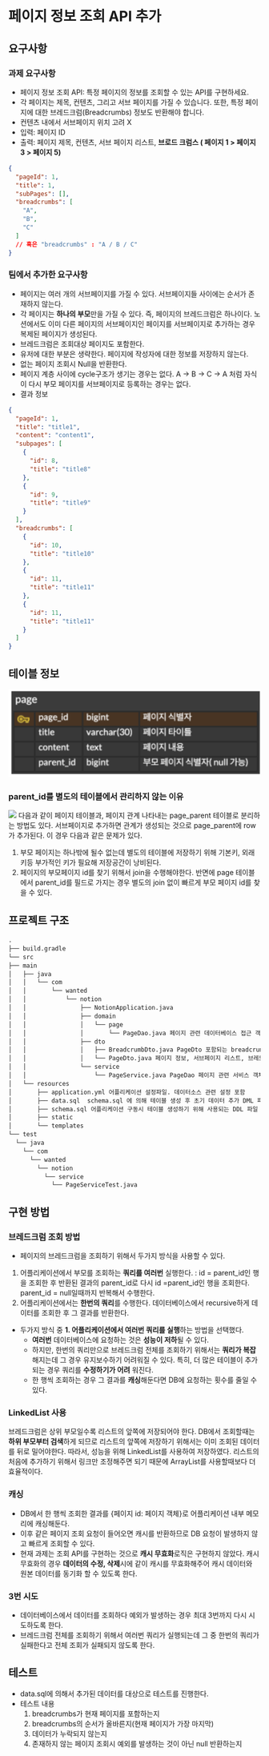 # 페이지 정보 조회 API 추가

## 요구사항

### 과제 요구사항

+ 페이지 정보 조회 API: 특정 페이지의 정보를 조회할 수 있는 API를 구현하세요.
+ 각 페이지는 제목, 컨텐츠, 그리고 서브 페이지를 가질 수 있습니다. 또한, 특정 페이지에 대한 브레드크럼(Breadcrumbs) 정보도 반환해야 합니다.
+ 컨텐츠 내에서 서브페이지 위치 고려 X
+ 입력: 페이지 ID
+ 출력: 페이지 제목, 컨텐츠, 서브 페이지 리스트, **브로드 크럼스 ( 페이지 1 > 페이지 3 > 페이지 5)**

```json
{
  "pageId": 1,
  "title": 1,
  "subPages": [],
  "breadcrumbs": [
    "A",
    "B",
    "C"
  ]
  // 혹은 "breadcrumbs" : "A / B / C"
}
``` 

### **팀에서 추가한 요구사항**

+ 페이지는 여러 개의 서브페이지를 가질 수 있다. 서브페이지들 사이에는 순서가 존재하지 않는다.
+ 각 페이지는 **하나의 부모**만을 가질 수 있다. 즉, 페이지의 브레드크럼은 하나이다. 노션에서도 이미 다른 페이지의 서브페이지인 페이지를 서브페이지로 추가하는 경우 복제된 페이지가 생성된다.
+ 브레드크럼은 조회대상 페이지도 포함한다.
+ 유저에 대한 부분은 생략한다. 페이지에 작성자에 대한 정보를 저장하지 않는다.
+ 없는 페이지 조회시 Null을 반환한다.
+ 페이지 계층 사이에 cycle구조가 생기는 경우는 없다. A -> B -> C -> A 처럼 자식이 다시 부모 페이지를 서브페이지로 등록하는 경우는 없다.
+ 결과 정보

```json
{
  "pageId": 1,
  "title": "title1",
  "content": "content1",
  "subpages": [
    {
      "id": 8,
      "title": "title8"
    },
    {
      "id": 9,
      "title": "title9"
    }
  ],
  "breadcrumbs": [
    {
      "id": 10,
      "title": "title10"
    },
    {
      "id": 11,
      "title": "title11"
    },
    {
      "id": 11,
      "title": "title11"
    }
  ]
}
```

## 테이블 정보

![](docs/erd.png)

### parent_id를 별도의 테이블에서 관리하지 않는 이유

![](docs/erd_seperate_table.png)
다음과 같이 페이지 테이블과, 페이지 관계 나타내는 page_parent 테이블로 분리하는 방법도 있다. 서브페이지로 추가하면 관계가 생성되는 것으로 page_parent에 row가 추가된다. 이 경우 다음과 같은
문제가 있다.

1. 부모 페이지는 하나밖에 될수 없는데 별도의 테이블에 저장하기 위해 기본키, 외래키등 부가적인 키가 필요해 저장공간이 낭비된다.
2. 페이지의 부모페이지 id를 찾기 위해서 join을 수행해야한다. 반면에 page 테이블에서 parent_id를 필드로 가지는 경우 별도의 join 없이 빠르게 부모 페이지 id를 찾을 수 있다.

## 프로젝트 구조
```txt 
.  
├── build.gradle  
└── src  
├── main  
│   ├── java  
│   │   └── com    
│   │       └── wanted  
│   │           └── notion  
│   │               ├── NotionApplication.java
│   │               ├── domain
│   │               │   └── page
│   │               │       └── PageDao.java 페이지 관련 데이터베이스 접근 객체
│   │               ├── dto
│   │               │   ├── BreadcrumbDto.java PageDto 포함되는 breadcrumbs와 subpages의 정보를 담기 위한 객체
│   │               │   └── PageDto.java 페이지 정보, 서브페이지 리스트, 브레드크럼을 모두 저장하는 객체
│   │               └── service
│   │                   └── PageService.java PageDao 페이지 관련 서비스 객체
│   └── resources
│       ├── application.yml 어플리케이션 설정파일. 데이터소스 관련 설정 포함
│       ├── data.sql  schema.sql 에 의해 테이블 생성 후 초기 데이터 추가 DML 파일
│       ├── schema.sql 어플리케이션 구동시 테이블 생성하기 위해 사용되는 DDL 파일
│       ├── static
│       └── templates
└── test
  └── java
    └── com
      └── wanted
        └── notion
          └── service
            └── PageServiceTest.java
```
## 구현 방법

### 브레드크럼 조회 방법

+ 페이지의 브레드크럼을 조회하기 위해서 두가지 방식을 사용할 수 있다.

1. 어플리케이션에서 부모를 조회하는 **쿼리를 여러번** 실행한다. : id = parent_id인 행을 조회한 후 반환된 결과의 parent_id로 다시 id =parent_id인 행을 조회한다.
   parent_id = null일때까지 반복해서 수행한다.
2. 어플리케이션에서는 **한번의 쿼리**를 수행한다. 데이터베이스에서 recursive하게 데이터를 조회한 후 그 결과를 반환한다.

+ 두가지 방식 중 **1. 어플리케이션에서 여러번 쿼리를 실행**하는 방법을 선택했다.
    + **여러번** 데이터베이스에 요청하는 것은 **성능이 저하**될 수 있다.
    + 하지만, 한번의 쿼리만으로 브레드크럼 전체를 조회하기 위해서는 **쿼리가 복잡**해지는데 그 경우 유지보수하기 어려워질 수 있다. 특히, 더 많은 테이블이 추가되는 경우 쿼리를 **수정하기가 어려**
      워진다.
    + 한 행씩 조회하는 경우 그 결과를 **캐싱**해둔다면 DB에 요청하는 횟수를 줄일 수 있다.

### LinkedList 사용

브레드크럼은 상위 부모일수록 리스트의 앞쪽에 저장되어야 한다. DB에서 조회할때는 **하위 부모부터 검색**하게 되므로 리스트의 앞쪽에 저장하기 위해서는 이미 조회된 데이터를 뒤로 밀어야한다. 따라서, 성능을 위해
LinkedList를 사용하여 저장하였다. 리스트의 처음에 추가하기 위해서 링크만 조정해주면 되기 때문에 ArrayList를 사용할때보다 더 효율적이다.

### 캐싱

+ DB에서 한 행씩 조회한 결과를 {페이지 id: 페이지 객체}로 어플리케이션 내부 메모리에 캐싱해둔다.
+ 이후 같은 페이지 조회 요청이 들어오면 캐시를 반환하므로 DB 요청이 발생하지 않고 빠르게 조회할 수 있다.
+ 현재 과제는 조회 API를 구현하는 것으로 **캐시 무효화**로직은 구현하지 않았다. 캐시 무효화의 경우 **데이터의 수정, 삭제**시에 같이 캐시를 무효화해주어 캐시 데이터와 원본 데이터를 동기화 할 수 있도록
  한다.

### 3번 시도

+ 데이터베이스에서 데이터를 조회하다 예외가 발생하는 경우 최대 3번까지 다시 시도하도록 한다.
+ 브레드크럼 전체를 조회하기 위해서 여러번 쿼리가 실행되는데 그 중 한번의 쿼리가 실패한다고 전체 조회가 실패되지 않도록 한다.

## 테스트

+ data.sql에 의해서 추가된 데이터를 대상으로 테스트를 진행한다.
+ 테스트 내용
    1. breadcrumbs가 현재 페이지를 포함하는지
    2. breadcrumbs의 순서가 올바른지(현재 페이지가 가장 마지막)
    3. 데이터가 누락되지 않는지
    4. 존재하지 않는 페이지 조회시 예외를 발생하는 것이 아닌 null 반환하는지
